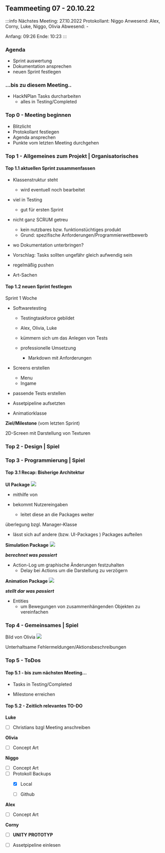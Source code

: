 
Teammeeting 07 - 20.10.22
--
:::info
Nächstes Meeting: 27.10.2022
Protokollant: Niggo
Anwesend: Alex, Corny, Luke, Niggo, Olivia
Abwesend: -

Anfang: 09:26
Ende: 10:23
:::



### Agenda

* Sprint auswertung
* Dokumentation ansprechen
* neuen Sprint festlegen


### ...bis zu diesem Meeting..

- HackNPlan Tasks durcharbeiten
    - alles in Testing/Completed


### Top 0 - Meeting beginnen

* Blitzlicht
* Protokollant festlegen
* Agenda ansprechen
* Punkte vom letzten Meeting durchgehen


### Top 1 - Allgemeines zum Projekt | Organisatorisches


#### Top 1.1 aktuellen Sprint zusammenfassen 
 
- Klassenstruktur steht 
    - wird eventuell noch bearbeitet 

- viel in Testing
  - gut für ersten Sprint

- nicht ganz SCRUM getreu
    - kein nutzbares bzw. funktionstüchtiges produkt
    - Grund: spezifische Anforderungen/Programmierwettbewerb


- wo Dokumentation unterbringen?


- Vorschlag: Tasks sollten ungefähr gleich aufwendig sein

- regelmäßig pushen

- Art-Sachen

#### Top 1.2 neuen Sprint festlegen

Sprint 1 Woche

- Softwaretesting
    - Testingtaskforce gebildet
    - Alex, Olivia, Luke
    - kümmern sich um das Anlegen von Tests

    - professionelle Umsetzung
        - Markdown mit Anforderungen

- Screens erstellen
    - Menu
    - Ingame

- passende Tests erstellen

- Assetpipeline aufsetzten

- Animatiorklasse

**Ziel/Milestone**
(vom letzten Sprint)

2D-Screen mit Darstellung von Texturen

### Top 2 - Design | Spiel



### Top 3 - Programmierung | Spiel
#### Top 3.1 Recap: Bisherige Architektur


**UI Package**
![](https://cdn.discordapp.com/attachments/1003729604168658954/1032555136863707186/image0.jpg)

- mithilfe von

- bekommt Nutzereingaben
    - leitet diese an die Packages weiter

überlegung bzgl. Manager-Klasse
- lässt sich auf andere (bzw. UI-Packages ) Packages aufteilen

**Simulation Package**
![](https://cdn.discordapp.com/attachments/1003729604168658954/1032555483715878922/image0.jpg)

***berechnet was passiert***

- Action-Log um graphische Änderungen festzuhalten
    - Delay bei Actions um die Darstellung zu verzögern

**Animation Package**
![](https://cdn.discordapp.com/attachments/1003729604168658954/1032555301997641788/image0.jpg)

***stellt dar was passiert***

- Entities
    - um Bewegungen von zusammenhängenden Objekten zu vereinfachen
### Top 4 - Gemeinsames | Spiel

Bild von Olivia
![](https://cdn.discordapp.com/attachments/978308488562368522/1032556082935115796/unknown.png)

Unterhaltsame Fehlermeldungen/Aktionsbeschreibungen
### Top 5 - ToDos
#### Top 5.1 - bis zum nächsten Meeting...

- Tasks in Testing/Completed 

-  Milestone erreichen

#### Top 5.2 - Zeitlich relevantes TO-DO


**Luke**

- [ ] Christians bzgl Meeting anschreiben

**Olivia**
- [ ] Concept Art

**Niggo**
- [ ] Concept Art
- [ ] Protokoll Backups 
    - [x] Local
    - [ ] Github


**Alex**
- [ ] Concept Art

**Corny**

- [ ] **UNITY PROTOTYP**

- [ ] Assetpipeline einlesen
